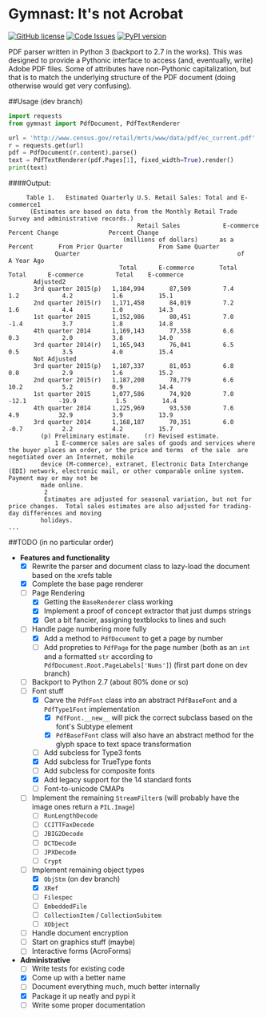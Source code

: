 # Gymnast: It's not Acrobat

[![GitHub license](https://img.shields.io/github/license/mashape/apistatus.svg)](https://github.com/ajmarks/pdf_parser/blob/master/LICENSE) [![Code Issues](https://www.quantifiedcode.com/api/v1/project/d0106c63f4f8467586aae7498f148e94/badge.svg)](https://www.quantifiedcode.com/app/project/d0106c63f4f8467586aae7498f148e94) [![PyPI version](https://badge.fury.io/py/gymnast.svg)](https://badge.fury.io/py/gymnast)

PDF parser written in Python 3 (backport to 2.7 in the works).  This was designed to provide a Pythonic interface to access (and, eventually, write) Adobe PDF files.  Some of attributes have non-Pythonic capitalization, but that is to match the underlying structure of the PDF document (doing otherwise would get very confusing).

##Usage (dev branch)
```python
import requests
from gymnast import PdfDocument, PdfTextRenderer

url = 'http://www.census.gov/retail/mrts/www/data/pdf/ec_current.pdf'
r = requests.get(url)
pdf = PdfDocument(r.content).parse()
text = PdfTextRenderer(pdf.Pages[1], fixed_width=True).render()
print(text)
```

####Output:
```
     Table 1.   Estimated Quarterly U.S. Retail Sales: Total and E-commerce1 
      (Estimates are based on data from the Monthly Retail Trade Survey and administrative records.) 
                                    Retail Sales            E-commerce        Percent Change              Percent Change
                                (millions of dollars)      as a Percent       From Prior Quarter          From Same Quarter 
             Quarter                                            of                                            A Year Ago
                               Total      E-commerce       Total           Total      E-commerce         Total    E-commerce 
       Adjusted2
       3rd quarter 2015(p)   1,184,994       87,509         7.4           1.2            4.2           1.6          15.1
       2nd quarter 2015(r)   1,171,458       84,019         7.2           1.6            4.4           1.0          14.3
       1st quarter 2015      1,152,986       80,451         7.0           -1.4           3.7           1.8          14.8
       4th quarter 2014      1,169,143       77,558         6.6           0.3            2.0           3.8          14.0
       3rd quarter 2014(r)   1,165,943       76,041         6.5           0.5            3.5           4.0          15.4
       Not Adjusted
       3rd quarter 2015(p)   1,187,337       81,053         6.8           0.0            2.9           1.6          15.2
       2nd quarter 2015(r)   1,187,208       78,779         6.6           10.2           5.2           0.9          14.4
       1st quarter 2015      1,077,586       74,920         7.0          -12.1         -19.9           1.5          14.4
       4th quarter 2014      1,225,969       93,530         7.6           4.9           32.9           3.9          13.9
       3rd quarter 2014      1,168,187       70,351         6.0           -0.7           2.2           4.2          15.7
         (p) Preliminary estimate.    (r) Revised estimate.  
             1 E-commerce sales are sales of goods and services where  the buyer places an order, or the price and terms  of the sale  are negotiated over an Internet, mobile 
         device (M-commerce), extranet, Electronic Data Interchange (EDI) network, electronic mail, or other comparable online system. Payment may or may not be 
         made online. 
          2
          Estimates are adjusted for seasonal variation, but not for price changes.  Total sales estimates are also adjusted for trading-day differences and moving 
         holidays. 
...
```


##TODO (in no particular order)
- **Features and functionality**
  - [x] Rewrite the parser and document class to lazy-load the document based on the xrefs table
  - [x] Complete the base page renderer
  - [ ] Page Rendering
    - [x] Getting the `BaseRenderer` class working
    - [x] Implement a proof of concept extractor that just dumps strings
    - [x] Get a bit fancier, assigning textblocks to lines and such
  - [ ] Handle page numbering more fully
    - [x] Add a method to `PdfDocument` to get a page by number
    - [ ] Add propreties to `PdfPage` for the page number (both as an `int` and a formatted `str` according to `PdfDocument.Root.PageLabels['Nums']`) (first part done on dev branch)
  - [ ] Backport to Python 2.7 (about 80% done or so)
  - [ ] Font stuff
    - [x] Carve the `PdfFont` class into an abstract `PdfBaseFont` and a `PdfType1Font` implementation
      - [x] `PdfFont.__new__` will pick the correct subclass based on the font's Subtype element
      - [x] `PdfBasefFont` class will also have an abstract method for the glyph space to text space transformation
    - [ ] Add subcless for Type3 fonts
    - [x] Add subcless for TrueType fonts
    - [ ] Add subcless for composite fonts
    - [x] Add legacy support for the 14 standard fonts
    - [ ] Font-to-unicode CMAPs
  - [ ] Implement the remaining `StreamFilter`s (will probably have the image ones return a `PIL.Image`)
    - [ ] `RunLengthDecode`
    - [ ] `CCITTFaxDecode`
    - [ ] `JBIG2Decode`
    - [ ] `DCTDecode`
    - [ ] `JPXDecode`
    - [ ] `Crypt`
  - [ ] Implement remaining object types
    - [x] `ObjStm` (on dev branch)
    - [x] `XRef`
    - [ ] `Filespec`
    - [ ] `EmbeddedFile`
    - [ ] `CollectionItem` / `CollectionSubitem`
    - [ ] `XObject`
  - [ ] Handle document encryption
  - [ ] Start on graphics stuff (maybe)
  - [ ] Interactive forms (AcroForms)
- **Administrative**
  - [ ] Write tests for existing code
  - [x] Come up with a better name
  - [ ] Document everything much, much better internally
  - [x] Package it up neatly and pypi it
  - [ ] Write some proper documentation
